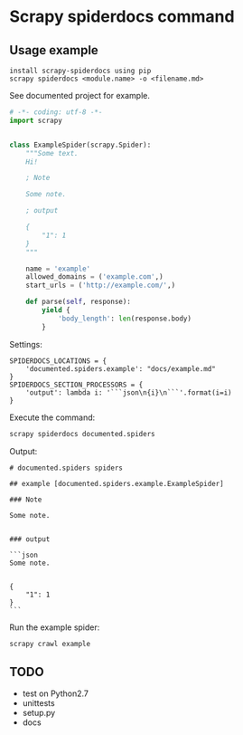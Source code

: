 # Scrapy spiderdocs command

## Usage example

```text
install scrapy-spiderdocs using pip
scrapy spiderdocs <module.name> -o <filename.md> 
```

See documented project for example.

```python
# -*- coding: utf-8 -*-
import scrapy


class ExampleSpider(scrapy.Spider):
    """Some text.
    Hi!

    ; Note

    Some note.

    ; output

    {
        "1": 1
    }
    """

    name = 'example'
    allowed_domains = ('example.com',)
    start_urls = ('http://example.com/',)

    def parse(self, response):
        yield {
            'body_length': len(response.body)
        }
```

Settings:
```
SPIDERDOCS_LOCATIONS = {
    'documented.spiders.example': "docs/example.md"
}
SPIDERDOCS_SECTION_PROCESSORS = {
    'output': lambda i: '```json\n{i}\n```'.format(i=i)
}
```

Execute the command:
```bash
scrapy spiderdocs documented.spiders
```

Output:

    # documented.spiders spiders
    
    ## example [documented.spiders.example.ExampleSpider]
    
    ### Note
    
    Some note.
    
    
    ### output
    
    ```json
    Some note.
    
    
    {
        "1": 1
    }
    ```

Run the example spider:
```bash
scrapy crawl example
```

## TODO

- test on Python2.7
- unittests
- setup.py
- docs
